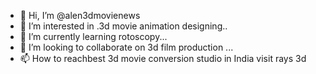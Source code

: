 - 👋 Hi, I’m @alen3dmovienews
- 👀 I’m interested in .3d movie animation designing..
- 🌱 I’m currently learning  rotoscopy...
- 💞️ I’m looking to collaborate on 3d film production ...
- 📫 How to reachbest 3d movie conversion studio in India visit rays 3d 

<!---
3dmovienews/3dmovienews is a ✨ special ✨ repository because its `README.md` (this file) appears on your GitHub profile.
You can click the Preview link to take a look at your changes.
--->
